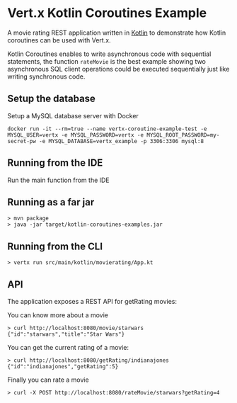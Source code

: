 # Vert.x Kotlin Coroutines Example

A movie rating REST application written in [Kotlin](https://kotlinlang.org/) to demonstrate how Kotlin coroutines can be used with Vert.x.

Kotlin Coroutines enables to write asynchronous code with sequential statements, the function `rateMovie` is the best example
showing two asynchronous SQL client operations could be executed sequentially just like writing synchronous code.

## Setup the database

Setup a MySQL database server with Docker

```
docker run -it --rm=true --name vertx-coroutine-example-test -e MYSQL_USER=vertx -e MYSQL_PASSWORD=vertx -e MYSQL_ROOT_PASSWORD=my-secret-pw -e MYSQL_DATABASE=vertx_example -p 3306:3306 mysql:8
```

## Running from the IDE

Run the main function from the IDE

## Running as a far jar

```
> mvn package
> java -jar target/kotlin-coroutines-examples.jar
```

## Running from the CLI

```
> vertx run src/main/kotlin/movierating/App.kt
```

## API

The application exposes a REST API for getRating movies:

You can know more about a movie

```
> curl http://localhost:8080/movie/starwars
{"id":"starwars","title":"Star Wars"}
```

You can get the current rating of a movie:

```
> curl http://localhost:8080/getRating/indianajones
{"id":"indianajones","getRating":5}
```

Finally you can rate a movie

```
> curl -X POST http://localhost:8080/rateMovie/starwars?getRating=4
```
